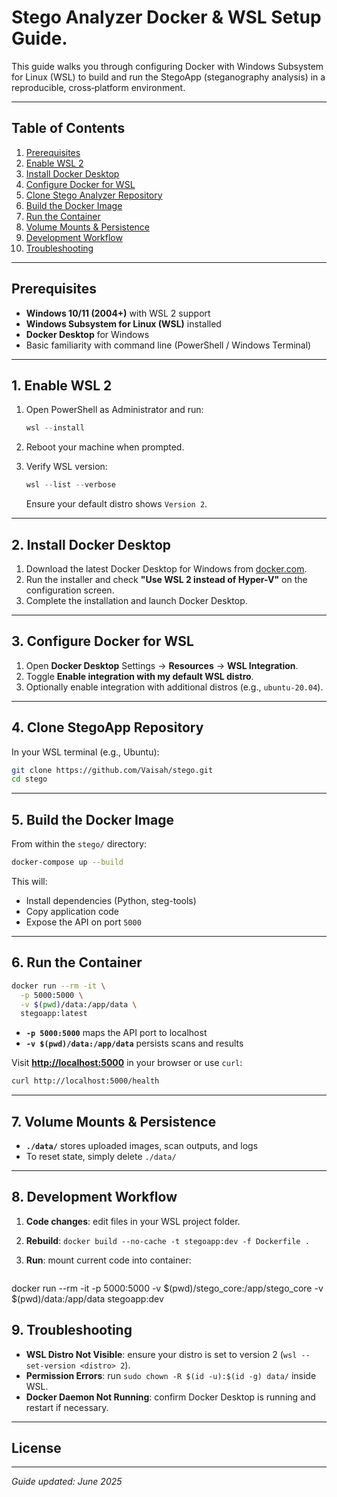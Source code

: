 # Stego Analyzer Docker & WSL Setup Guide.

This guide walks you through configuring Docker with Windows Subsystem for Linux (WSL) to build and run the StegoApp (steganography analysis) in a reproducible, cross‑platform environment.

---

## Table of Contents

1. [Prerequisites](#prerequisites)
2. [Enable WSL 2](#enable-wsl-2)
3. [Install Docker Desktop](#install-docker-desktop)
4. [Configure Docker for WSL](#configure-docker-for-wsl)
5. [Clone Stego Analyzer Repository](#clone-stegoapp-repository)
6. [Build the Docker Image](#build-the-docker-image)
7. [Run the Container](#run-the-container)
8. [Volume Mounts & Persistence](#volume-mounts--persistence)
9. [Development Workflow](#development-workflow)
10. [Troubleshooting](#troubleshooting)

---

## Prerequisites

- **Windows 10/11 (2004+)** with WSL 2 support
- **Windows Subsystem for Linux (WSL)** installed
- **Docker Desktop** for Windows
- Basic familiarity with command line (PowerShell / Windows Terminal)

---

## 1. Enable WSL 2

1. Open PowerShell as Administrator and run:

   ```powershell
   wsl --install
   ```

2. Reboot your machine when prompted.
3. Verify WSL version:

   ```powershell
   wsl --list --verbose
   ```

   Ensure your default distro shows `Version 2`.

---

## 2. Install Docker Desktop

1. Download the latest Docker Desktop for Windows from [docker.com](https://www.docker.com).
2. Run the installer and check **"Use WSL 2 instead of Hyper-V"** on the configuration screen.
3. Complete the installation and launch Docker Desktop.

---

## 3. Configure Docker for WSL

1. Open **Docker Desktop** Settings → **Resources** → **WSL Integration**.
2. Toggle **Enable integration with my default WSL distro**.
3. Optionally enable integration with additional distros (e.g., `ubuntu-20.04`).

---

## 4. Clone StegoApp Repository

In your WSL terminal (e.g., Ubuntu):

```bash
git clone https://github.com/Vaisah/stego.git
cd stego
```

---

## 5. Build the Docker Image

From within the `stego/` directory:

```bash
docker-compose up --build
```

This will:

- Install dependencies (Python, steg-tools)
- Copy application code
- Expose the API on port `5000`

---

## 6. Run the Container

```bash
docker run --rm -it \
  -p 5000:5000 \
  -v $(pwd)/data:/app/data \
  stegoapp:latest
```

- **`-p 5000:5000`** maps the API port to localhost
- **`-v $(pwd)/data:/app/data`** persists scans and results

Visit **[http://localhost:5000](http://localhost:5000)** in your browser or use `curl`:

```bash
curl http://localhost:5000/health
```

---

## 7. Volume Mounts & Persistence

- **`./data/`** stores uploaded images, scan outputs, and logs
- To reset state, simply delete `./data/`

---

## 8. Development Workflow

1. **Code changes**: edit files in your WSL project folder.
2. **Rebuild**: `docker build --no-cache -t stegoapp:dev -f Dockerfile .`
3. **Run**: mount current code into container:

   ```bash

   ```

docker run --rm -it&#x20;
-p 5000:5000&#x20;
-v \$(pwd)/stego_core:/app/stego_core&#x20;
-v \$(pwd)/data:/app/data&#x20;
stegoapp\:dev

## 9. Troubleshooting

- **WSL Distro Not Visible**: ensure your distro is set to version 2 (`wsl --set-version <distro> 2`).
- **Permission Errors**: run `sudo chown -R $(id -u):$(id -g) data/` inside WSL.
- **Docker Daemon Not Running**: confirm Docker Desktop is running and restart if necessary.

---

## License

---

_Guide updated: June 2025_

```

```
